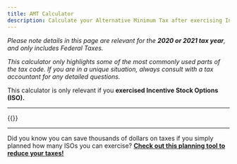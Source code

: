 ```yaml
---
title: AMT Calculator
description: Calculate your Alternative Minimum Tax after exercising Incentive Stock Options (ISOs)
---
```

_Please note details in this page are relevant for the **2020 or 2021 tax year**, and only includes Federal Taxes._

_This calculator only highlights some of the most commonly used parts of the tax code. If you are in a unique situation, always consult with a tax accountant for any detailed questions._

This calculator is only relevant if you **exercised Incentive Stock Options (ISO).**

------------------

{{<amt-calculator >}}

------------------

Did you know you can save thousands of dollars on taxes if you simply planned how many ISOs you can exercise? **[Check out this planning tool to reduce your taxes!](/iso-exercise-planner)**
